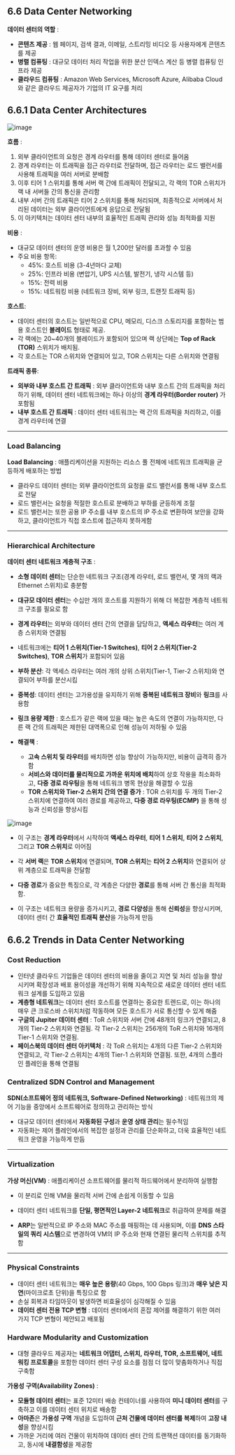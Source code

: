 ## 6.6 Data Center Networking

**데이터 센터의 역할** :
   - **콘텐츠 제공** : 웹 페이지, 검색 결과, 이메일, 스트리밍 비디오 등 사용자에게 콘텐츠를 제공
   - **병렬 컴퓨팅** : 대규모 데이터 처리 작업을 위한 분산 인덱스 계산 등 병렬 컴퓨팅 인프라 제공
   - **클라우드 컴퓨팅** : Amazon Web Services, Microsoft Azure, Alibaba Cloud와 같은 클라우드 제공자가 기업의 IT 요구를 처리

## 6.6.1 Data Center Architectures

![image](https://github.com/user-attachments/assets/e37cfc5b-616f-41bf-8aab-5afdab4a1aad)

**흐름** :
  1. 외부 클라이언트의 요청은 경계 라우터를 통해 데이터 센터로 들어옴
  2. 경계 라우터는 이 트래픽을 접근 라우터로 전달하며, 접근 라우터는 로드 밸런서를 사용해 트래픽을 여러 서버로 분배함
  3. 이후 티어 1 스위치를 통해 서버 랙 간에 트래픽이 전달되고, 각 랙의 TOR 스위치가 랙 내 서버들 간의 통신을 관리함
  4. 내부 서버 간의 트래픽은 티어 2 스위치를 통해 처리되며, 최종적으로 서버에서 처리된 데이터는 외부 클라이언트에게 응답으로 전달됨
  5. 이 아키텍처는 데이터 센터 내부의 효율적인 트래픽 관리와 성능 최적화를 지원 

**비용** :
   - 대규모 데이터 센터의 운영 비용은 월 1,200만 달러를 초과할 수 있음
   - 주요 비용 항목:
     - 45%: 호스트 비용 (3-4년마다 교체)
     - 25%: 인프라 비용 (변압기, UPS 시스템, 발전기, 냉각 시스템 등)
     - 15%: 전력 비용
     - 15%: 네트워킹 비용 (네트워크 장비, 외부 링크, 트랜짓 트래픽 등)

**호스트**:
   - 데이터 센터의 호스트는 일반적으로 CPU, 메모리, 디스크 스토리지를 포함하는 범용 호스트인 **블레이드** 형태로 제공.
   - 각 랙에는 20~40개의 블레이드가 포함되어 있으며 랙 상단에는 **Top of Rack (TOR)** 스위치가 배치됨.
   - 각 호스트는 TOR 스위치와 연결되어 있고, TOR 스위치는 다른 스위치와 연결됨

**트래픽 종류**:
   - **외부와 내부 호스트 간 트래픽** : 외부 클라이언트와 내부 호스트 간의 트래픽을 처리하기 위해, 데이터 센터 네트워크에는 하나 이상의 **경계 라우터(Border router)** 가 포함됨
   - **내부 호스트 간 트래픽** : 데이터 센터 네트워크는 랙 간의 트래픽을 처리하고, 이를 경계 라우터에 연결

--- 

### Load Balancing

**Load Balancing** : 애플리케이션을 지원하는 리소스 풀 전체에 네트워크 트래픽을 균등하게 배포하는 방법

- 클라우드 데이터 센터는 외부 클라이언트의 요청을 로드 밸런서를 통해 내부 호스트로 전달
- 로드 밸런서는 요청을 적절한 호스트로 분배하고 부하를 균등하게 조절
- 로드 밸런서는 또한 공용 IP 주소를 내부 호스트의 IP 주소로 변환하여 보안을 강화하고, 클라이언트가 직접 호스트에 접근하지 못하게함

--- 

### Hierarchical Architecture

**데이터 센터 네트워크 계층적 구조** : 
  - **소형 데이터 센터**는 단순한 네트워크 구조(경계 라우터, 로드 밸런서, 몇 개의 랙과 Ethernet 스위치)로 충분함
  - **대규모 데이터 센터**는 수십만 개의 호스트를 지원하기 위해 더 복잡한 계층적 네트워크 구조를 필요로 함
  - **경계 라우터**는 외부와 데이터 센터 간의 연결을 담당하고, **액세스 라우터**는 여러 계층 스위치와 연결됨
  - 네트워크에는 **티어 1 스위치(Tier-1 Switches)**, **티어 2 스위치(Tier-2 Switches)**, **TOR 스위치**가 포함되어 있음

- **부하 분산**: 각 액세스 라우터는 여러 개의 상위 스위치(Tier-1, Tier-2 스위치)와 연결되어 부하를 분산시킴

- **중복성**: 데이터 센터는 고가용성을 유지하기 위해 **중복된 네트워크 장비**와 **링크**를 사용함

- **링크 용량 제한** : 호스트가 같은 랙에 있을 때는 높은 속도의 연결이 가능하지만, 다른 랙 간의 트래픽은 제한된 대역폭으로 인해 성능이 저하될 수 있음

- **해결책** : 
  - **고속 스위치 및 라우터**를 배치하면 성능 향상이 가능하지만, 비용이 급격히 증가함
  - **서비스와 데이터를 물리적으로 가까운 위치에 배치**하여 상호 작용을 최소화하고, **다중 경로 라우팅**을 통해 네트워크 병목 현상을 해결할 수 있음
  - **TOR 스위치와 Tier-2 스위치 간의 연결 증가** : TOR 스위치를 두 개의 Tier-2 스위치에 연결하여 여러 경로를 제공하고, **다중 경로 라우팅(ECMP)** 을 통해 성능과 신뢰성을 향상시킴

![image](https://github.com/user-attachments/assets/3b56d736-d9f9-4e9e-81e6-a82fa36d17d6)

- 이 구조는 **경계 라우터**에서 시작하여 **액세스 라우터**, **티어 1 스위치**, **티어 2 스위치**, 그리고 **TOR 스위치**로 이어짐

- 각 **서버 랙**은 **TOR 스위치**에 연결되며, **TOR 스위치**는 **티어 2 스위치**와 연결되어 상위 계층으로 트래픽을 전달함

- **다중 경로**가 중요한 특징으로, 각 계층은 다양한 **경로**를 통해 서버 간 통신을 최적화함.

- 이 구조는 네트워크 용량을 증가시키고, **경로 다양성**을 통해 **신뢰성**을 향상시키며, 데이터 센터 간 **효율적인 트래픽 분산**을 가능하게 만듬

## 6.6.2 Trends in Data Center Networking

### Cost Reduction

- 인터넷 클라우드 기업들은 데이터 센터의 비용을 줄이고 지연 및 처리 성능을 향상시키며 확장성과 배포 용이성을 개선하기 위해 지속적으로 새로운 데이터 센터 네트워크 설계를 도입하고 있음
- **계층형 네트워크**는 데이터 센터 호스트를 연결하는 중요한 트렌드로, 이는 하나의 매우 큰 크로스바 스위치처럼 작동하며 모든 호스트가 서로 통신할 수 있게 해줌
- **구글의 Jupiter 데이터 센터** : ToR 스위치와 서버 간에 48개의 링크가 연결되고, 8개의 Tier-2 스위치와 연결됨. 각 Tier-2 스위치는 256개의 ToR 스위치와 16개의 Tier-1 스위치와 연결됨.
- **페이스북의 데이터 센터 아키텍처** : 각 ToR 스위치는 4개의 다른 Tier-2 스위치와 연결되고, 각 Tier-2 스위치는 4개의 Tier-1 스위치와 연결됨. 또한, 4개의 스플라인 플레인을 통해 연결됨

### Centralized SDN Control and Management

**SDN(소프트웨어 정의 네트워크, Software-Defined Networking)** : 네트워크의 제어 기능을 중앙에서 소프트웨어로 정의하고 관리하는 방식

- 대규모 데이터 센터에서 **자동화된 구성**과 **운영 상태 관리**는 필수적임
- 자동화는 제어 플레인에서의 복잡한 설정과 관리를 단순화하고, 더욱 효율적인 네트워크 운영을 가능하게 만듬

---

### Virtualization

**가상 머신(VM)** : 애플리케이션 소프트웨어를 물리적 하드웨어에서 분리하여 실행함
   - 이 분리로 인해 VM을 물리적 서버 간에 손쉽게 이동할 수 있음

 - 데이터 센터 네트워크를 **단일, 평면적인 Layer-2 네트워크**로 취급하여 문제를 해결
 - **ARP**는 일반적으로 IP 주소와 MAC 주소를 매핑하는 데 사용되며, 이를 **DNS 스타일의 쿼리 시스템**으로 변경하여 VM의 IP 주소와 현재 연결된 물리적 스위치를 추적함

---

### Physical Constraints

- 데이터 센터 네트워크는 **매우 높은 용량**(40 Gbps, 100 Gbps 링크)과 **매우 낮은 지연**(마이크로초 단위)을 특징으로 함
- 손실 회복과 타임아웃이 발생하면 비효율성이 심각해질 수 있음
- **데이터 센터 전용 TCP 변형** : 데이터 센터에서의 혼잡 제어를 해결하기 위한 여러 가지 TCP 변형이 제안되고 배포됨

### Hardware Modularity and Customization

- 대형 클라우드 제공자는 **네트워크 어댑터, 스위치, 라우터, TOR, 소프트웨어, 네트워킹 프로토콜**을 포함한 데이터 센터 구성 요소를 점점 더 많이 맞춤화하거나 직접 구축함

**가용성 구역(Availability Zones)** :

- **모듈형 데이터 센터**는 표준 12미터 배송 컨테이너를 사용하여 **미니 데이터 센터**를 구축하고 이를 데이터 센터 위치로 배송함
- **아마존**은 **가용성 구역** 개념을 도입하여 **근처 건물에 데이터 센터를 복제**하여 **고장 내성**을 향상시킴
- 가까운 거리에 여러 건물이 위치하여 데이터 센터 간의 트랜잭션 데이터를 동기화하고, 동시에 **내결함성**을 제공함
